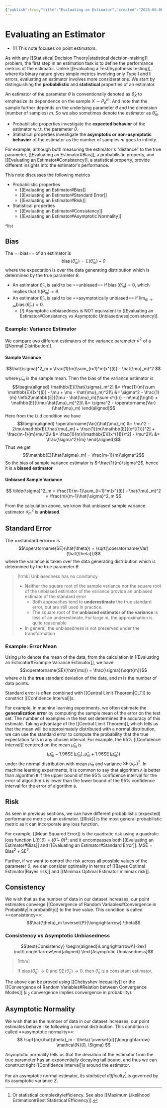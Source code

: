 ```yaml
---
{"publish":true,"title":"Evaluating an Estimator","created":"2025-06-06T02:05:38","modified":"2025-06-06T03:50:21","tags":["pub-stat"],"cssclasses":"","state":"done","sup":["[[Estimation]]"],"aliases":null,"type":"note"}
---
```



# Evaluating an Estimator

- [!] This note focuses on point estimators.

As with any [[Statistical Decision Theory\|statistical decision-making]] problem, the first step in an estimation task is to define the performance metrics of the estimator.
Unlike [[Evaluating a Test\|hypothesis testing]], where its binary nature gives simple metrics involving only Type I and II errors, evaluating an estimator involves more considerations.
We start by distinguishing the **probabilistic** and **statistical** properties of an estimator.

An estimator of the parameter $\theta$ is conventionally denoted as $\hat{\theta}_{X}$ to emphasize its dependence on the sample $X \sim P_{\theta}^{m}$. And note that the sample further depends on the underlying parameter $\theta$ and the dimension (number of samples) $m$. So we also sometimes denote the estimator as $\hat{\theta}_{m}$.

- Probabilistic properties investigate the **expected behavior** of the estimator w.r.t. the parameter $\theta$.
- Statistical properties investigate the **asymptotic or non-asymptotic behavior** of the estimator as the number of samples $m$ goes to infinity.

For example, although both measuring the estimator's "distance" to the true parameter, [[Evaluating an Estimator#Bias]], a probabilistic property, and [[Evaluating an Estimator#Consistency]], a statistical property, provide different insights into the estimator's performance.

This note discusses the following metrics

- Probabilistic properties
	- [[Evaluating an Estimator#Bias]]
	- [[Evaluating an Estimator#Standard Error]]
	- [[Evaluating an Estimator#Risk]]
- Statistical properties
	- [[Evaluating an Estimator#Consistency]]
	- [[Evaluating an Estimator#Asymptotic Normality]]

^list

## Bias

The ==bias== of an estimator is
$$\operatorname{bias}(\hat{\theta}_m) = \mathbb{E}(\hat{\theta}_m) - \theta$$
where the expectation is over the data generating distribution which is determined by the true parameter $\theta$.

- An estimator $\hat{\theta}_{m}$ is said to be ==unbiased== if $\operatorname{bias}(\hat{\theta}_m)=0,$ which implies that $\mathbb{E}(\hat{\theta}_m)=\theta$.
- An estimator $\hat{\theta}_m$ is said to be ==asymptotically unbiased== if $\lim_{m \to \infty} \operatorname{bias}(\hat{\theta}_m)=0$.
    - [!] Asymptotic unbiasedness is NOT equivalent to [[Evaluating an Estimator#Consistency vs Asymptotic Unbiasedness\|consistency]].



### Example: Variance Estimator

We compare two different estimators of the variance parameter $σ^2$ of a [[Normal Distribution]].

#### Sample Variance

$$\hat{\sigma}^2_m = \frac{1}{m}\sum_{i=1}^m(x^{(i)} - \hat{\mu}_m)^2 $$

where $\hat{\mu}_m$ is the sample mean. Then the bias of the variance estimator is
$$\begin{aligned}
\mathbb{E}[\hat{\sigma}_m^2] &= \frac{1}{m}\sum \mathbb{E}[(x^{(i)} - \mu + \mu - \hat{\mu}_m)^2]\\
&= \sigma^2 - \frac{1}{m} \left(2\mathbb{E}[(\mu - \hat{\mu}_m)(\sum x^{(i)} - m\mu)]\right) + \mathbb{E}[(\mu-\hat{\mu}_m)^2]\\
&= \sigma^2 - \operatorname{Var}(\hat{\mu}_m)
\end{aligned}$$
Here from the i.i.d condition we have
$$\begin{aligned}
    \operatorname{Var}(\hat{\mu}_m) &= \mu^2 - 2\mu\mathbb{E}[\hat{\mu}_m] + \frac{1}{m}\mathbb{E}[(x^{(1)})^2] + \frac{m-1}{m}\mu^2\\
    &= \frac{1}{m}(\mathbb{E}[(x^{(1)})^2] - \mu^2)\\
    &= \frac{\sigma^2}{m}
\end{aligned}$$
Thus we get
$$\mathbb{E}[\hat{\sigma}_m] = \frac{m-1}{m}\sigma^2$$
So the bias of sample variance estimator is $-\frac{1}{m}\sigma^2$, hence it is a **biased estimator**

#### Unbiased Sample Variance

$$
\tilde{\sigma}^2_m = \frac{1}{m-1}\sum_{i=1}^m(x^{(i)} - \hat{\mu}_m)^2 = \frac{m}{m-1}\hat{\sigma}^2_m
$$

From the calculation above, we know that unbiased sample variance estimator $\tilde{\sigma}^2_m$ is **unbiased**.

## Standard Error

The ==standard error== is
$$\operatorname{SE}(\hat{\theta}) = \sqrt{\operatorname{Var}(\hat{\theta})}$$
where the variance is taken over the data generating distribution which is determined by the true parameter $\theta$.

> [!rmk] Unbiasedness has no constancy
>
> * Neither the square root of the sample variance nor the square root of the unbiased estimator of the variance provide an unbiased estimate of the standard error
>     * Both approaches tend to **underestimate** the true standard error, but are still used in practice.
>     * The square root of the **unbiased estimator of the variance** is less of an underestimate. For large $m$, the approximation is quite reasonable
> * In general, the unbiasedness is not preserved under the transformation
> 

### Example: Error Mean

Using $\hat{\mu}$ to denote the mean of the data, from the calculation in [[Evaluating an Estimator#Example Variance Estimator]], we have
$$\operatorname{SE}(\hat{\mu}) = \frac{\sigma}{\sqrt{m}}$$
where $\sigma$ is the **true** standard deviation of the data, and $m$ is the number of data points.

Standard error is often combined with [[Central Limit Theorem\|CLT]] to constrict [[Confidence Interval]]s.

For example, in machine learning experiments, we often estimate the **generalization error** by computing the sample mean of the error on the test set. The number of examples in the test set determines the accuracy of this estimate. Taking advantage of the [[Central Limit Theorem]], which tells us that the mean will be approximately distributed with a normal distribution, we can use the standard error to compute the probability that the true expectation falls in any chosen interval. For example, the 95% [[Confidence Interval]] centered on the mean $\hat{\mu}_m$ is
$$(\hat{\mu}_m − 1.96\operatorname{SE}(\hat{\mu}_m), \hat{\mu}_m + 1.96\operatorname{SE}(\hat{\mu}_m))$$
under the normal distribution with mean $\hat{\mu}_m$ and variance $\operatorname{SE}(\hat{\mu}_m)^2$. In machine learning experiments, it is common to say that algorithm `A` is better than algorithm `B` if the upper bound of the 95% confidence interval for the error of algorithm `A` is lower than the lower bound of the 95% confidence interval for the error of algorithm `B`.

## Risk

As seen in previous sections, we can have different probabilistic (expected) performance metric of an estimator. [[Risk]] is the most general probabilistic metric as it can incorporate any loss function.

For example, [[Mean Squared Error]] is the quadratic risk using a quadratic loss function $L(\hat{\theta},\theta) = (\hat{\theta} - \theta)^2$; and it encompasses both [[Evaluating an Estimator#Bias]] and [[Evaluating an Estimator#Standard Error]]: $\mathrm{MSE} = \mathrm{Bias}^{2} + \mathrm{SE}^{2}$.

Further, if we want to control the risk across all possible values of the parameter $\theta$, we can consider optimality in terms of [[Bayes Optimal Estimator\|Bayes risk]] and [[Minimax Optimal Estimator\|minimax risk]].

## Consistency

We wish that as the number of data in our dataset increases, our point estimates converge [[Convergence of Random Variables#Convergence in Probability\|in probability]] to the true value. This condition is called ==consistency==:
$$\hat{\theta}_m \overset{P}{\longrightarrow} \theta$$

### Consistency vs Asymptotic Unbiasedness

$$\text{Consistency} \begin{aligned}\Longrightarrow\\[-2ex] \not\Longleftarrow\end{aligned} \text{Asymptotic Unbiasedness}$$

> [!thm]
>
> If $\operatorname{bias}(\hat{\theta}_{n})\to 0$ and $\operatorname{SE}(\hat{\theta}_{n})\to 0$, then $\hat{\theta}_{n}$ is a consistant estimator.

The above can be proved using [[Chebyshev Inequality]] or the [[Convergence of Random Variables#Relation between Convergence Modes]] ($L_2$ convergence implies convergence in probability).

## Asymptotic Normality

We wish that as the number of data in our dataset increases, our point estimates behave like following a normal distribution. This condition is called ==asymptotic normality==:
$$
\sqrt{m}(\hat{\theta}_m - \theta) \overset{d}{\longrightarrow} \mathcal{N}(0, \Sigma)
$$

Asymptotic normality tells us that the deviation of the estimator from the true parameter has an exponentially decaying tail bound, and thus we can construct tight [[Confidence Interval]]s around the estimator.

For an asymptotic normal estimator, its *statistical difficulty*[^1] is governed by its asymptotic variance $\Sigma$.

[^1]: Or statistical complexity/efficiency. See also [[Maximum Likelihood Estimation#Best Statistical Efficiency]].
